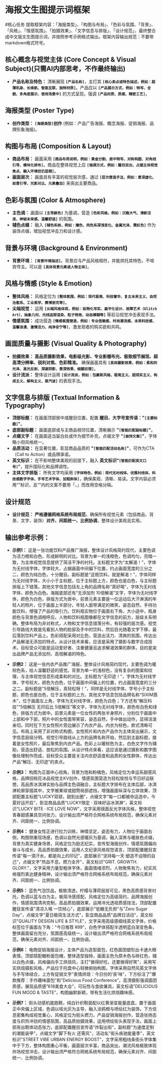 # 海报文生图提示词框架
#核心任务
提取框架内容：「海报类型」、「构图与布局」、「色彩与氛围、「背景」、「风格」、「情感氛围」、「拍摄效果」、「文字信息与排版」、「设计规范」，最终整合成中文版文生图提示词，并按照参考示例格式输出。框架内容输出规范：不要带markdown格式符号。

## 核心概念与视觉主体 (Core Concept & Visual Subject)(只需AI内部思考，不作最终输出)
*   **产品名称及特色：** 清晰展现 **`[产品名称]`**，主打其 **`[核心卖点或特色描述，例如：超薄机身、长续航、智能互联、独特材质]`**。产品应以 **`[产品展示方式，例如：特写、全貌、多角度展示、使用场景中]`** 的方式呈现，强调 **`[产品材质、质感、精密工艺]`**。

## 海报类型 (Poster Type)
*   **创作类型：** **`[海报类型]`创作** (例如：产品广告海报、概念海报、促销海报、品牌形象海报)。

## 构图与布局 (Composition & Layout)
*   **商品布局：** 画面采用 **`[商品布局说明，例如：黄金分割、居中特写、对称构图、对角线引导、模块化排布]`**。商品在整体视觉上应 **`[强调方式，例如：醒目突出、占据主体视觉焦点、融入环境但仍显眼]`**。
*   **画面层次：** 画面具有丰富的视觉层次感，通过 **`[层次营造手法，例如：景深虚化、前景引导、光影对比、元素叠加]`** 来突出主要商品。

## 色彩与氛围 (Color & Atmosphere)
*   **主色调：** 画面以 **`[主导颜色]`** 为基调，营造 **`[色彩风格，例如：沉稳大气、清新活泼、神秘未来感、温馨舒适]`** 的氛围。
*   **辅色点缀：** 融入 **`[辅色系统，例如：撞色、同色系深浅变化、金属光泽、霓虹色]`** 作为装饰点缀，增加视觉冲击力和设计感。

## 背景与环境 (Background & Environment)
*   **背景环境：** **`[背景环境描述]`**。背景应与产品风格相符，并能烘托其特色，不喧宾夺主。可以是 **`[具体背景元素或人物主体]`**。

## 风格与情感 (Style & Emotion)
*   **整体风格：** 风格定位为 **`[整体氛围，例如：现代极简、科技奢华、复古未来主义、自然治愈系、工业美学、赛博朋克等]`**。
*   **尖端视觉：** 运用 **`[尖端风格体现，例如：拟物化写实、扁平化设计、故障艺术（Glitch Art）、抽象几何、光线追踪渲染、粒子特效、动态模糊等]`** 等前沿视觉冲击表现手法。
*   **情感氛围：** 成功营造 **`[情感氛围营造，例如：专业信赖感、时尚潮流感、未来科技感、温馨浪漫、激情活力、纯净安宁等]`**，激发观者的购买欲和共鸣。

## 画面质量与摄影 (Visual Quality & Photography)
*   **拍摄效果：** **高品质摄影效果，电影级光影、专业影棚布光、极致细节展现、超高清分辨率、锐利对焦、色彩精准。** 确保画面具有 **`[具体摄影效果，例如：柔和的光泽、高光反射、深邃阴影、景深效果、细腻纹理]`**。
*   **设计流派：** 整体设计运用 **`[设计流派，例如：包豪斯风格、极简主义、超现实主义、构成主义、解构主义、蒸汽波]`** 的表现手法。

## 文字信息与排版 (Textual Information & Typography)
*   **顶部标题：** 在画面顶部居中或醒目位置，配置 **醒目、大字号宣传语："`[主要标题]`"**。
*   **底部副标题：** 画面底部或与主商品相邻位置，清晰展示 **"`[智能匹配副标题]`"**。
*   **点缀文字：** 在画面适当留白处或作为细节补充，点缀文字 **"`[装饰文案]`"**，字体略小但风格统一。
*   **品质活动：** 在显著位置，彰显商品品质的 **"`[智能匹配活动名称]`"**，可作为CTA（Call to Action）或品牌承诺。
*   **英文标识：** 在不影响整体美观的前提下，融入 **英文标识"`[智能匹配英文口号]`"**，提升国际化和品牌调性。
*   **主体文字排版：** 所有文字均采用 **`[字体特色，例如：现代无衬线体、优雅衬线体、科技感数字字体、手写艺术字体、加粗斜体]`**，确保美观、清晰、易读。文字内容必须用“”标识，且“”内的文案不要用「，」而改用空格分隔。

## 设计规范
*   **设计规范：** **严格遵循网格系统布局规范**，确保所有视觉元素（包括商品、背景、文字、装饰）**对齐、间距统一、比例协调**，整体设计美观且实用。

## 输出参考示例：

*   **示例1：** 
这是一张功能饮料产品推广海报，整体设计风格简约现代，主要色调为活力橙和白色，形成鲜明的对比。背景为单一的浅橙色，色调均匀，亮暗一致，为主体视觉信息提供了简洁干净的衬托。主标题文字为“太解渴！”，字体为无衬线字体，字体较大，占据画面中间偏下位置，约占画面宽度的三分之二，颜色为纯白色，十分醒目。副标题是“这瓶饮料，就是解渴！”，字体同样为无衬线字体，大小小于主标题，位于主标题上方，颜色也是白色，与主标题排版上下错落。其他文字信息包括左上角的品牌名称“真好喝”，字体为无衬线字体，颜色为白色。海报底部还有“无添加剂 10倍解渴”文字，字体为无衬线字体，颜色为白色，排版方式为居中。前景元素主要是一位运动后大汗淋漓的年轻人的照片，位于画面上半部分，年轻人面带满足的微笑，姿态自然，手持功能饮料，增强了产品的吸引力。饮料瓶实物位于画面右下角，大小适中，瓶身颜色与背景色调相呼应。人物和饮料瓶图像都在文字信息的前方，层级关系明确。整体布局为非对称式，人物和文字信息错落分布，有较强的层次感。视觉引导路线大致是先看到人物的脸部及手中的饮料，然后目光随着文字下移，最后落到饮料产品上。色彩搭配采用对比色，营造出活力、清爽的氛围，传达出产品解渴无添加的特点。从设计技术来看，应该是采用了摄影与数字合成技术，目标受众可能是运动爱好者、注重健康且追求解渴效果的群体，目的是突出品牌产品无添加剂、高倍解渴的特色。

*   **示例2：** 
这是一张内衣产品推广海报，整体设计风格简约现代，主要色调为暖棕色系，给人温馨舒适的感觉。背景为单一的浅棕色，没有复杂的图案和纹理，与主体视觉信息形成柔和的对比。主标题为“无印迹！”，字体为无衬线字体，字号较大，颜色为白色，位于画面中间偏上的位置，约占画面宽度的三分之二。副标题是“5倍解压，真轻松呀！”，同样是无衬线字体，字号小于主标题，颜色也是白色，位于主标题的上方。其他文字信息包括品牌名称“SIXIM茜木”，位于画面左上角，字体为无衬线字体，颜色为白色；下方还有“解压科技”“5倍解压 无印后比 5倍解压”等文字，字体为无衬线字体，颜色有白色和绿色，排版方式为居中。前景元素是一位女性的两张半身照片，分别位于画面中上部和中下部，照片中的女性面带笑容，姿态自然，手中做出动作，显得活泼亲切。同时在下方女性照片旁边展示了内衣产品，内衣为棕色，款式清晰可见。布局上采用了非对称式构图，女性照片和内衣产品作为主体突出展示，文字信息层级分明。视觉引导路线从上方的品牌名称开始，然后到主副标题，接着是女性照片，最后聚焦到内衣产品。色彩上以暖棕色为主，白色文字作为辅助，营造出舒适、放松的氛围。从设计特点来看，这应该是通过摄影和数字图像处理制作而成，目标受众主要是关注内衣舒适度和品质的女性群体，传达出产品“解压、无印迹”的卖点。

*   **示例3：** 
构图为正面中心视角，背景为饱和粉橘色，风格定位为幸运系甜感风格，品牌招桃花冰品视觉主KV创作，情感氛围营造为轻松愉悦与节日好运联想，高品质冰淇淋实拍与品牌主色调融合，主标题大字排布在主体后部，冰淇淋轮廓穿插其中，文字被果球或甜筒局部遮挡，增强画面纵深与立体效果，顶部配置主标题“LUCKY双球，甜到出圈”，点缀文字“每一口都被命运选中，今夏好运开启”，彰显商品品质“LUCKY限定 · 双味好运冰淇淋”，英文标识“LUCKY BITE · ICE LOVE NOW”，文字采用镜面反光字体风格，整体视觉青春甜感兼具空间张力，设计输出须严格符合网格系统布局规范，确保元素对齐、间距统一、比例协调。

*   **示例4：** 
健身女性正进行拉力训练，神情坚定，姿态有力，人物位于画面右侧，构图侧重现场感，色调以自然光感暖灰为基调，融入深黑与暖肤色点缀，背景为真实健身场景，风格定位为励志纪实，宣传型海报创作，情感氛围偏向奋斗与成长，高品质拍摄效果，运用人文纪录风格视觉语言，顶部配置醒目宣传语"每一滴汗水，都是向上的印记"，底部展示"坚持每一天·塑造不设限的自己"，点缀文字"热血不息，燃力全开"，英文标识"GRIT. GROWTH. GLORY."，文字采用力量型粗体字体，画面情绪浓烈，人物聚焦有力，纪实风格强烈表达健身精神，设计输出须严格符合网格系统布局规范，确保元素对齐、间距统一、比例协调。

*   **示例5：** 
蓝色气泡饮品，极致清透，柠檬与薄荷层层可见，黑色高质感背景衬托，色调以蓝与白为主，极简冷感搭配，风格定位为高级简约，品牌海报创作，情感氛围清冽克制，高品质拍摄效果，运用冷光透视质感技法，顶部配置醒目宣传语"清凉入喉 一饮倾心"，底部展示"低糖无负担"与"Zero Sugar Day"，点缀文字"夏日极简生活方式"，彰显商品品质"品牌日活动"，英文标识"QUALITY DESIGN LIFE & STYLE"，文字采用高级感细线英文字体，价格标签位于画面左下角："今日推荐 ¥99"，白色字体搭配半透明蓝白渐变色条，整体画面留白充分，氛围感高级统一，设计输出须严格符合网格系统布局规范，确保元素对齐、间距统一、比例协调。

*   **示例6：** 
电商促销海报设计，主体产品为造型面包，红色面团塑形出卡通大眼表情，顶部搭配糖粉面包帽，整体造型独特，画面主色为原木色与砖红色，辅以白色点缀，风格偏向手工烘焙风，主打”做得好吃，还要做得好笑”，采用写实烘焙摄影风格，产品位于托盘中心轻微俯拍构图，字体采用自然风英文字体与手写体结合，上方有促销文字”表情烘焙：今日份的‘丧’味”，下方标注了”爆款推荐：手作趣味面包”和”Delicious Food Conference”，高清摄影强调面团质感，展现品质感”618美食大会”，可玩性与食欲兼具，英文标语”DELICIOUS FUN MOOD & TASTE”，构图幽默新颖，带有生活化烘焙趣味感。

*   **示例7：** 
街头动感机能跑鞋，纯白针织鞋面配以红黄渐变能量底盘，置于画面正中央偏上区域，色调以哑光灰为主导，融入涂鸦橙与喷绘红为装饰，下方信息密集构成视觉重心，风格定位为街头燃力，产品促销海报创作，营造张扬态度与炽热冲劲的情感氛围，高品质拍摄效果，运用喷绘街头表现手法，画面上部突出鞋体动态张力，底部配置醒目宣传语"炸裂出街"，副标题"为速度定制的潮能装甲"，点缀文字"脚下有火 还需风"，活动名"街头疾驰能量季"，英文标识"STREET VIBE URBAN ENERGY BOOST"，文字采用粗线条街头字体集中于下方，整体构图重心平衡，画面层次丰富，商品突出，潮流风格极致体现炸场视觉冲击，设计输出须严格符合网格系统布局规范，确保元素对齐、间距统一、比例协调。

